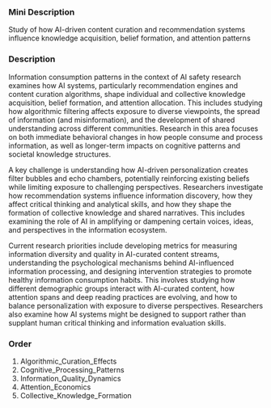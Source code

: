 ### Mini Description

Study of how AI-driven content curation and recommendation systems influence knowledge acquisition, belief formation, and attention patterns

### Description

Information consumption patterns in the context of AI safety research examines how AI systems, particularly recommendation engines and content curation algorithms, shape individual and collective knowledge acquisition, belief formation, and attention allocation. This includes studying how algorithmic filtering affects exposure to diverse viewpoints, the spread of information (and misinformation), and the development of shared understanding across different communities. Research in this area focuses on both immediate behavioral changes in how people consume and process information, as well as longer-term impacts on cognitive patterns and societal knowledge structures.

A key challenge is understanding how AI-driven personalization creates filter bubbles and echo chambers, potentially reinforcing existing beliefs while limiting exposure to challenging perspectives. Researchers investigate how recommendation systems influence information discovery, how they affect critical thinking and analytical skills, and how they shape the formation of collective knowledge and shared narratives. This includes examining the role of AI in amplifying or dampening certain voices, ideas, and perspectives in the information ecosystem.

Current research priorities include developing metrics for measuring information diversity and quality in AI-curated content streams, understanding the psychological mechanisms behind AI-influenced information processing, and designing intervention strategies to promote healthy information consumption habits. This involves studying how different demographic groups interact with AI-curated content, how attention spans and deep reading practices are evolving, and how to balance personalization with exposure to diverse perspectives. Researchers also examine how AI systems might be designed to support rather than supplant human critical thinking and information evaluation skills.

### Order

1. Algorithmic_Curation_Effects
2. Cognitive_Processing_Patterns
3. Information_Quality_Dynamics
4. Attention_Economics
5. Collective_Knowledge_Formation
